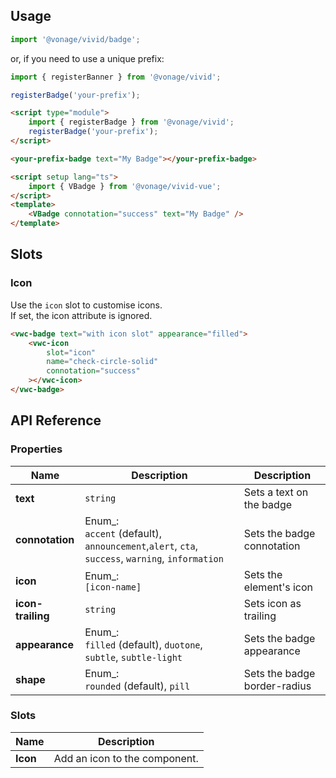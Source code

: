 ## Usage

<vwc-tabs gutters="none">
<vwc-tab label="Web component"></vwc-tab>
<vwc-tab-panel>

```js
import '@vonage/vivid/badge';
```

or, if you need to use a unique prefix:

```js
import { registerBanner } from '@vonage/vivid';

registerBadge('your-prefix');
```

```html preview
<script type="module">
	import { registerBadge } from '@vonage/vivid';
	registerBadge('your-prefix');
</script>

<your-prefix-badge text="My Badge"></your-prefix-badge>
```

</vwc-tab-panel>
<vwc-tab label="Vue"></vwc-tab>
<vwc-tab-panel>

```html
<script setup lang="ts">
	import { VBadge } from '@vonage/vivid-vue';
</script>
<template>
	<VBadge connotation="success" text="My Badge" />
</template>
```

</vwc-tab-panel>
</vwc-tabs>

## Slots

### Icon

Use the `icon` slot to customise icons.  
If set, the icon attribute is ignored.

```html preview
<vwc-badge text="with icon slot" appearance="filled">
	<vwc-icon
		slot="icon"
		name="check-circle-solid"
		connotation="success"
	></vwc-icon>
</vwc-badge>
```

## API Reference

### Properties

<div class="table-wrapper">

| Name              | Description                                                                                        | Description                  |
| ----------------- | -------------------------------------------------------------------------------------------------- | ---------------------------- |
| **text**          | `string`                                                                                           | Sets a text on the badge     |
| **connotation**   | Enum\_:<br/>`accent` (default), `announcement`,`alert`, `cta`, `success`, `warning`, `information` | Sets the badge connotation   |
| **icon**          | Enum\_:<br/>`[icon-name]`                                                                          | Sets the element's icon      |
| **icon-trailing** | `string`                                                                                           | Sets icon as trailing        |
| **appearance**    | Enum\_:<br/>`filled` (default), `duotone`, `subtle`, `subtle-light`                                | Sets the badge appearance    |
| **shape**         | Enum\_:<br/>`rounded` (default), `pill`                                                            | Sets the badge border-radius |

</div>

### Slots

<div class="table-wrapper">

| Name     | Description                   |
| -------- | ----------------------------- |
| **Icon** | Add an icon to the component. |

</div>
